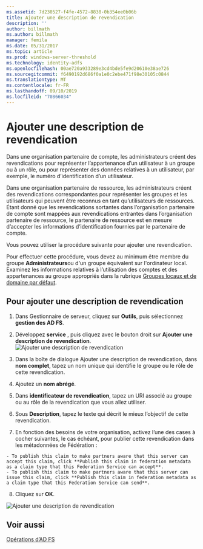 ```yaml
---
ms.assetid: 7d230527-f4fe-4572-8838-0b354ee0b06b
title: Ajouter une description de revendication
description: ''
author: billmath
ms.author: billmath
manager: femila
ms.date: 05/31/2017
ms.topic: article
ms.prod: windows-server-threshold
ms.technology: identity-adfs
ms.openlocfilehash: 00ae720a933289e3cd4bde5fe9d20610e38ae726
ms.sourcegitcommit: f6490192d686f0a1e0c2ebe471f98e30105c0844
ms.translationtype: MT
ms.contentlocale: fr-FR
ms.lasthandoff: 09/10/2019
ms.locfileid: "70866034"
---
```

# <a name="add-a-claim-description"></a>Ajouter une description de revendication


Dans une organisation partenaire de compte, les administrateurs créent des revendications pour représenter l’appartenance d’un utilisateur à un groupe ou à un rôle, ou pour représenter des données relatives à un utilisateur, par exemple, le numéro d’identification d’un utilisateur.

Dans une organisation partenaire de ressource, les administrateurs créent des revendications correspondantes pour représenter les groupes et les utilisateurs qui peuvent être reconnus en tant qu’utilisateurs de ressources. Étant donné que les revendications sortantes dans l’organisation partenaire de compte sont mappées aux revendications entrantes dans l’organisation partenaire de ressource, le partenaire de ressource est en mesure d’accepter les informations d’identification fournies par le partenaire de compte. 

Vous pouvez utiliser la procédure suivante pour ajouter une revendication.

Pour effectuer cette procédure, vous devez au minimum être membre du groupe **Administrateurs**ou d'un groupe équivalent sur l'ordinateur local.  Examinez les informations relatives à l’utilisation des comptes et des appartenances au groupe appropriés dans la rubrique [Groupes locaux et de domaine par défaut](https://go.microsoft.com/fwlink/?LinkId=83477).

## <a name="to-add-a-claim-description"></a>Pour ajouter une description de revendication

1. Dans Gestionnaire de serveur, cliquez sur **Outils**, puis sélectionnez **gestion des AD FS**. 

2. Développez **service** , puis cliquez avec le bouton droit sur **Ajouter une description de revendication**.
   ![Ajouter une description de revendication](media/Add-a-Claim-Description/claimdesc1.png)

3. Dans la boîte de dialogue Ajouter une description de revendication, dans **nom complet**, tapez un nom unique qui identifie le groupe ou le rôle de cette revendication.

4. Ajoutez un **nom abrégé**.

5. Dans **identificateur de revendication**, tapez un URI associé au groupe ou au rôle de la revendication que vous allez utiliser.

6. Sous **Description**, tapez le texte qui décrit le mieux l’objectif de cette revendication.

7. En fonction des besoins de votre organisation, activez l’une des cases à cocher suivantes, le cas échéant, pour publier cette revendication dans les métadonnées de Fédération :


~~~
- To publish this claim to make partners aware that this server can accept this claim, click **Publish this claim in federation metadata as a claim type that this Federation Service can accept**.
- To publish this claim to make partners aware that this server can issue this claim, click **Publish this claim in federation metadata as a claim type that this Federation Service can send**.
~~~

8. Cliquez sur **OK**.

![Ajouter une description de revendication](media/Add-a-Claim-Description/claimdesc2.png)


## <a name="see-also"></a>Voir aussi  
[Opérations d’AD FS](../../ad-fs/AD-FS-2016-Operations.md) 
